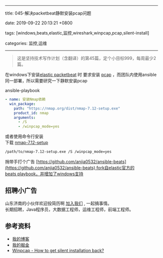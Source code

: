 
---

title: 045-解决packetbeat静默安装pcap问题

date: 2019-09-22 20:13:21 +0800

tags: [windows,beats,elastic,监控,wireshark,winpcap,pcap,silent-install]

categories: 监控,运维

---

> 这是坚持技术写作计划（含翻译）的第45篇，定个小目标999，每周最少2篇。


在windows下安装[elastic packetbeat](https://www.elastic.co/guide/en/beats/packetbeat/current/packetbeat-installation.html#win) 时 要求安装 [pcap](https://github.com/the-tcpdump-group/libpcap) ，而团队内使用ansible同一部署，所以需要研究一下静默安装pcap

<!-- more -->


ansible-playbook

```yaml
- name: 安装Nmap依赖
  win_package:
    path: "https://nmap.org/dist/nmap-7.12-setup.exe"
    product_id: nmap
    arguments: 
      - /S
      - /winpcap_mode=yes
```

或者使用命令行安装<br />下载 [nmap-7.12-setup](https://nmap.org/dist/nmap-7.12-setup.exe) 
```bash
/path/to/nmap-7.12-setup.exe /S /winpcap_mode=yes
```

捎带手打个广告 [https://github.com/anjia0532/ansible-beats](https://github.com/anjia0532/ansible-beats) fork自elastic官方的beats playbook，并增加了windows支持

<a name="fb674066"></a>
## 招聘小广告

山东济南的小伙伴欢迎投简历啊 [加入我们](https://www.shunnengnet.com/index.php/Home/Contact/join.html) , 一起搞事情。<br />长期招聘，Java程序员，大数据工程师，运维工程师，前端工程师。

<a name="35808e79"></a>
## 参考资料

- [我的博客](http://anjia0532.github.io/2019/09/22/win-packetbeat-silent-pcap)
- [我的掘金](http://juejin.im/post/5d8897b7e51d45620541048d)
- [Winpcap - How to get silent installation back?](https://www.reddit.com/r/sysadmin/comments/71udhh/winpcap_how_to_get_silent_installation_back/)

